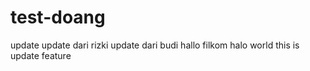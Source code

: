 # test-doang
update
update dari rizki
update dari budi
hallo filkom
halo world
this is update feature